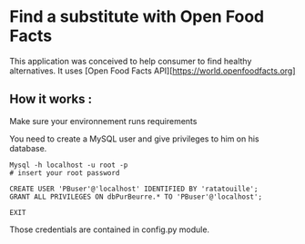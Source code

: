 # Find a substitute with Open Food Facts

This application was conceived to help consumer to find healthy alternatives.
It uses [Open Food Facts API][https://world.openfoodfacts.org]


## How it works :

Make sure your environnement runs requirements

You need to create a MySQL user and give privileges to him on his database.
```mysql
Mysql -h localhost -u root -p
# insert your root password

CREATE USER 'PBuser'@'localhost' IDENTIFIED BY 'ratatouille';
GRANT ALL PRIVILEGES ON dbPurBeurre.* TO 'PBuser'@'localhost';

EXIT
```
Those credentials are contained in config.py module.
